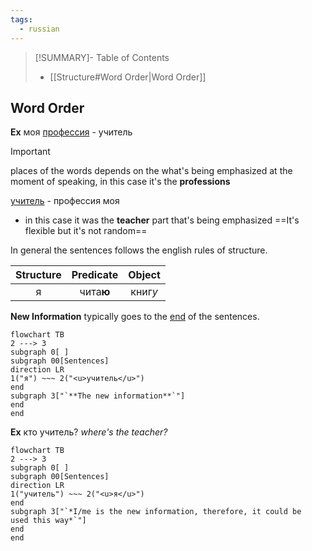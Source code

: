 ```yaml
---
tags:
  - russian
---
```


>[!SUMMARY]- Table of Contents
>   - [[Structure#Word Order|Word Order]]
## Word Order
**Ex**
моя <u>профессия</u> - учитель

>[!important] 
>places of the words depends on the what's being emphasized at the moment of speaking, in this case it's the **professions**

<u>учитель</u> - профессия моя

- in this case it was the **teacher** part that's being emphasized ==It's flexible but it's not random==

In general the sentences follows the english rules of structure.

| Structure | Predicate | Object  |
| :-------: | :-------: | :-----: |
|     я     | чита**ю** | книг*у* |

**New Information** typically goes to the <u>end</u>
of the sentences.

```mermaid
flowchart TB
2 ---> 3
subgraph 0[ ]
subgraph 00[Sentences]
direction LR
1("я") ~~~ 2("<u>учитель</u>")
end
subgraph 3["`**The new information**`"]
end
end
```

**Ex**
кто учитель? *where's the teacher?*


```mermaid
flowchart TB
2 ---> 3
subgraph 0[ ]
subgraph 00[Sentences]
direction LR
1("учитель") ~~~ 2("<u>я</u>")
end
subgraph 3["`*I/me is the new information, therefore, it could be
used this way*`"]
end
end
```